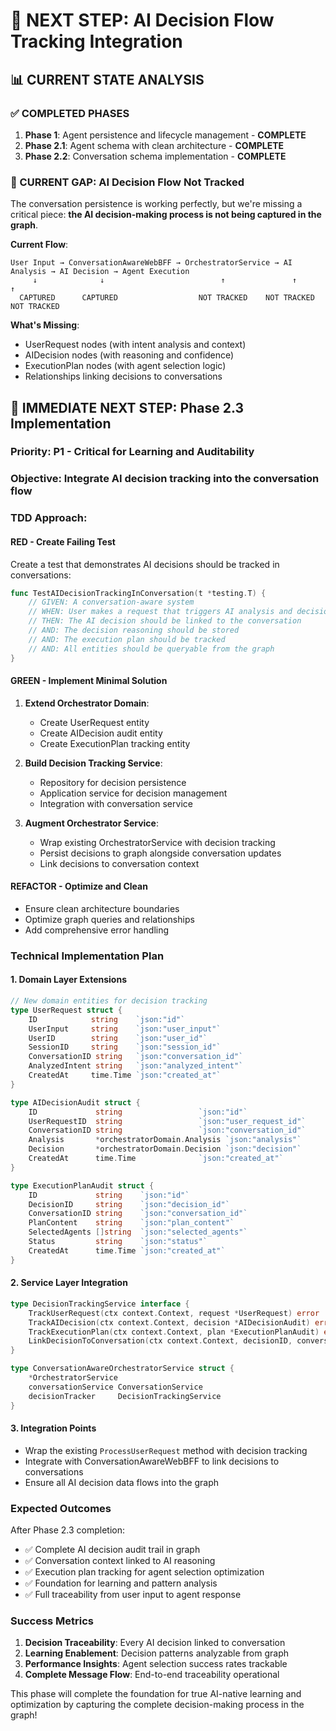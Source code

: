 # 🎯 NEXT STEP: AI Decision Flow Tracking Integration

## 📊 CURRENT STATE ANALYSIS

### ✅ COMPLETED PHASES
1. **Phase 1**: Agent persistence and lifecycle management - **COMPLETE**
2. **Phase 2.1**: Agent schema with clean architecture - **COMPLETE**  
3. **Phase 2.2**: Conversation schema implementation - **COMPLETE**

### 🎯 CURRENT GAP: AI Decision Flow Not Tracked

The conversation persistence is working perfectly, but we're missing a critical piece: **the AI decision-making process is not being captured in the graph**.

**Current Flow**:
```
User Input → ConversationAwareWebBFF → OrchestratorService → AI Analysis → AI Decision → Agent Execution
     ↓              ↓                          ↑               ↑              ↑
  CAPTURED      CAPTURED                  NOT TRACKED    NOT TRACKED    NOT TRACKED
```

**What's Missing**:
- UserRequest nodes (with intent analysis and context)
- AIDecision nodes (with reasoning and confidence)
- ExecutionPlan nodes (with agent selection logic)
- Relationships linking decisions to conversations

## 🚀 IMMEDIATE NEXT STEP: Phase 2.3 Implementation

### **Priority**: P1 - Critical for Learning and Auditability

### **Objective**: Integrate AI decision tracking into the conversation flow

### **TDD Approach**:

#### **RED** - Create Failing Test
Create a test that demonstrates AI decisions should be tracked in conversations:

```go
func TestAIDecisionTrackingInConversation(t *testing.T) {
    // GIVEN: A conversation-aware system
    // WHEN: User makes a request that triggers AI analysis and decision
    // THEN: The AI decision should be linked to the conversation
    // AND: The decision reasoning should be stored
    // AND: The execution plan should be tracked
    // AND: All entities should be queryable from the graph
}
```

#### **GREEN** - Implement Minimal Solution
1. **Extend Orchestrator Domain**:
   - Create UserRequest entity
   - Create AIDecision audit entity  
   - Create ExecutionPlan tracking entity

2. **Build Decision Tracking Service**:
   - Repository for decision persistence
   - Application service for decision management
   - Integration with conversation service

3. **Augment Orchestrator Service**:
   - Wrap existing OrchestratorService with decision tracking
   - Persist decisions to graph alongside conversation updates
   - Link decisions to conversation context

#### **REFACTOR** - Optimize and Clean
- Ensure clean architecture boundaries
- Optimize graph queries and relationships
- Add comprehensive error handling

### **Technical Implementation Plan**

#### 1. Domain Layer Extensions
```go
// New domain entities for decision tracking
type UserRequest struct {
    ID            string    `json:"id"`
    UserInput     string    `json:"user_input"`
    UserID        string    `json:"user_id"`
    SessionID     string    `json:"session_id"`
    ConversationID string   `json:"conversation_id"`
    AnalyzedIntent string   `json:"analyzed_intent"`
    CreatedAt     time.Time `json:"created_at"`
}

type AIDecisionAudit struct {
    ID             string                 `json:"id"`
    UserRequestID  string                 `json:"user_request_id"`
    ConversationID string                 `json:"conversation_id"`
    Analysis       *orchestratorDomain.Analysis `json:"analysis"`
    Decision       *orchestratorDomain.Decision `json:"decision"`
    CreatedAt      time.Time              `json:"created_at"`
}

type ExecutionPlanAudit struct {
    ID             string    `json:"id"`
    DecisionID     string    `json:"decision_id"`
    ConversationID string    `json:"conversation_id"`
    PlanContent    string    `json:"plan_content"`
    SelectedAgents []string  `json:"selected_agents"`
    Status         string    `json:"status"`
    CreatedAt      time.Time `json:"created_at"`
}
```

#### 2. Service Layer Integration
```go
type DecisionTrackingService interface {
    TrackUserRequest(ctx context.Context, request *UserRequest) error
    TrackAIDecision(ctx context.Context, decision *AIDecisionAudit) error
    TrackExecutionPlan(ctx context.Context, plan *ExecutionPlanAudit) error
    LinkDecisionToConversation(ctx context.Context, decisionID, conversationID string) error
}

type ConversationAwareOrchestratorService struct {
    *OrchestratorService
    conversationService ConversationService
    decisionTracker     DecisionTrackingService
}
```

#### 3. Integration Points
- Wrap the existing `ProcessUserRequest` method with decision tracking
- Integrate with ConversationAwareWebBFF to link decisions to conversations
- Ensure all AI decision data flows into the graph

### **Expected Outcomes**
After Phase 2.3 completion:
- ✅ Complete AI decision audit trail in graph
- ✅ Conversation context linked to AI reasoning
- ✅ Execution plan tracking for agent selection optimization
- ✅ Foundation for learning and pattern analysis
- ✅ Full traceability from user input to agent response

### **Success Metrics**
1. **Decision Traceability**: Every AI decision linked to conversation
2. **Learning Enablement**: Decision patterns analyzable from graph
3. **Performance Insights**: Agent selection success rates trackable
4. **Complete Message Flow**: End-to-end traceability operational

This phase will complete the foundation for true AI-native learning and optimization by capturing the complete decision-making process in the graph!
